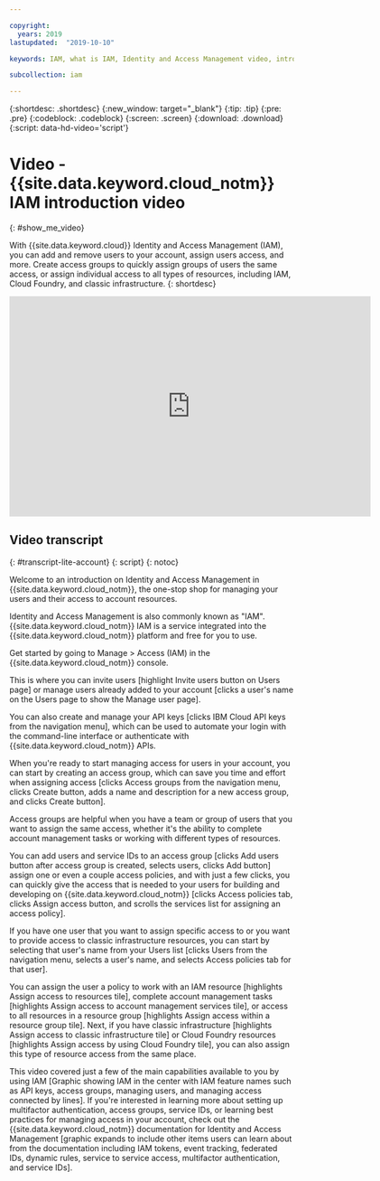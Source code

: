 ```yaml
---

copyright:
  years: 2019
lastupdated:  "2019-10-10"

keywords: IAM, what is IAM, Identity and Access Management video, introduction to IAM

subcollection: iam

---
```


{:shortdesc: .shortdesc}
{:new_window: target="_blank"}
{:tip: .tip}
{:pre: .pre}
{:codeblock: .codeblock}
{:screen: .screen}
{:download: .download}
{:script: data-hd-video='script'}

# Video - {{site.data.keyword.cloud_notm}} IAM introduction video
{: #show_me_video}

With {{site.data.keyword.cloud}} Identity and Access Management (IAM), you can add and remove users to your account, assign users access, and more. Create access groups to quickly assign groups of users the same access, or assign individual access to all types of resources, including IAM, Cloud Foundry, and classic infrastructure.
{: shortdesc}

<div class="embed-responsive embed-responsive-16by9" data-hd-video="video">
  <iframe class="embed-responsive-item" id="youtubeplayer" title="Quick look: IBM Cloud Identity and Access Management" type="text/html" width="640" height="390" src="https://www.youtube.com/embed/Q1JI1Zk849k" frameborder="0" webkitallowfullscreen mozallowfullscreen allowfullscreen> </iframe>
</div>

## Video transcript
{: #transcript-lite-account}
{: script}
{: notoc}

Welcome to an introduction on Identity and Access Management in {{site.data.keyword.cloud_notm}}, the one-stop shop for managing your users and their access to account resources.

Identity and Access Management is also commonly known as "IAM". {{site.data.keyword.cloud_notm}} IAM is a service integrated into the {{site.data.keyword.cloud_notm}} platform and free for you to use.

Get started by going to Manage > Access (IAM) in the {{site.data.keyword.cloud_notm}} console.

This is where you can invite users [highlight Invite users button on Users page] or manage users already added to your account [clicks a user's name on the Users page to show the Manage user page].

You can also create and manage your API keys [clicks IBM Cloud API keys from the navigation menu], which can be used to automate your login with the command-line interface or authenticate with {{site.data.keyword.cloud_notm}} APIs.

When you're ready to start managing access for users in your account, you can start by creating an access group, which can save you time and effort when assigning access [clicks Access groups from the navigation menu, clicks Create button, adds a name and description for a new access group, and clicks Create button].

Access groups are helpful when you have a team or group of users that you want to assign the same access, whether it's the ability to complete account management tasks or working with different types of resources. 

You can add users and service IDs to an access group [clicks Add users button after access group is created, selects users, clicks Add button] assign one or even a couple access policies, and with just a few clicks, you can quickly give the access that is needed to your users for building and developing on {{site.data.keyword.cloud_notm}} [clicks Access policies tab, clicks Assign access button, and scrolls the services list for assigning an access policy].

If you have one user that you want to assign specific access to or you want to provide access to classic infrastructure resources, you can start by selecting that user's name from your Users list [clicks Users from the navigation menu, selects a user's name, and selects Access policies tab for that user].


You can assign the user a policy to work with an IAM resource [highlights Assign access to resources tile], complete account management tasks [highlights Assign access to account management services tile], or access to all resources in a resource group [highlights Assign access within a resource group tile]. Next, if you have classic infrastructure [highlights Assign access to classic infrastructure tile] or Cloud Foundry resources [highlights Assign access by using Cloud Foundry tile], you can also assign this type of resource access from the same place.

This video covered just a few of the main capabilities available to you by using IAM [Graphic showing IAM in the center with IAM feature names such as API keys, access groups, managing users, and managing access connected by lines]. If you're interested in learning more about setting up multifactor authentication, access groups, service IDs, or learning best practices for managing access in your account, check out the {{site.data.keyword.cloud_notm}} documentation for Identity and Access Management [graphic expands to include other items users can learn about from the documentation including IAM tokens, event tracking, federated IDs, dynamic rules, service to service access, multifactor authentication, and service IDs].

